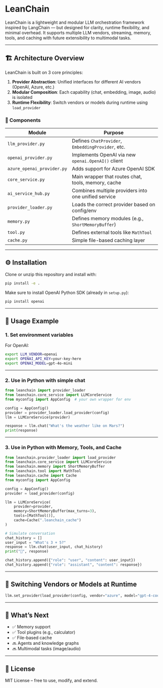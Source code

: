 
# LeanChain

LeanChain is a lightweight and modular LLM orchestration framework inspired by LangChain — but designed for clarity, runtime flexibility, and minimal overhead. It supports multiple LLM vendors, streaming, memory, tools, and caching with future extensibility to multimodal tasks.

---

## 🏗️ Architecture Overview

LeanChain is built on 3 core principles:

1. **Provider Abstraction**: Unified interfaces for different AI vendors (OpenAI, Azure, etc.)
2. **Modular Composition**: Each capability (chat, embedding, image, audio) is isolated
3. **Runtime Flexibility**: Switch vendors or models during runtime using `load_provider`

### 📐 Components

| Module               | Purpose                                              |
|----------------------|------------------------------------------------------|
| `llm_provider.py`    | Defines `ChatProvider`, `EmbeddingProvider`, etc.    |
| `openai_provider.py` | Implements OpenAI via new `openai.OpenAI()` client   |
| `azure_openai_provider.py` | Adds support for Azure OpenAI SDK            |
| `core_service.py`    | Main wrapper that routes chat, tools, memory, cache  |
| `ai_service_hub.py`  | Combines multiple providers into one unified service |
| `provider_loader.py` | Loads the correct provider based on config/env       |
| `memory.py`          | Defines memory modules (e.g., `ShortMemoryBuffer`)   |
| `tool.py`            | Defines external tools like `MathTool`               |
| `cache.py`           | Simple file-based caching layer                      |

---

## ⚙️ Installation

Clone or unzip this repository and install with:

```bash
pip install -e .
```

Make sure to install OpenAI Python SDK (already in `setup.py`):

```bash
pip install openai
```

---

## 🧠 Usage Example

### 1. Set environment variables

For OpenAI:
```bash
export LLM_VENDOR=openai
export OPENAI_API_KEY=your-key-here
export OPENAI_MODEL=gpt-4o-mini
```

---

### 2. Use in Python with simple chat

```python
from leanchain import provider_loader
from leanchain.core_service import LLMCoreService
from myconfig import AppConfig  # your own wrapper for env

config = AppConfig()
provider = provider_loader.load_provider(config)
llm = LLMCoreService(provider)

response = llm.chat("What's the weather like on Mars?")
print(response)
```

---

### 3. Use in Python with Memory, Tools, and Cache

```python
from leanchain.provider_loader import load_provider
from leanchain.core_service import LLMCoreService
from leanchain.memory import ShortMemoryBuffer
from leanchain.tool import MathTool
from leanchain.cache import Cache
from myconfig import AppConfig

config = AppConfig()
provider = load_provider(config)

llm = LLMCoreService(
    provider=provider,
    memory=ShortMemoryBuffer(max_turns=3),
    tools=[MathTool()],
    cache=Cache(".leanchain_cache")
)

# Simulate conversation
chat_history = []
user_input = "What's 3 + 5?"
response = llm.chat(user_input, chat_history)
print("🤖", response)

chat_history.append({"role": "user", "content": user_input})
chat_history.append({"role": "assistant", "content": response})
```

---

## 🔁 Switching Vendors or Models at Runtime

```python
llm.set_provider(load_provider(config, vendor="azure", model="gpt-4-code"))
```

---

## 🔮 What’s Next

- ✅ Memory support
- ✅ Tool plugins (e.g., calculator)
- ✅ File-based cache
- 🔜 Agents and knowledge graphs
- 🔜 Multimodal tasks (image/audio)

---

## 📄 License

MIT License – free to use, modify, and extend.
